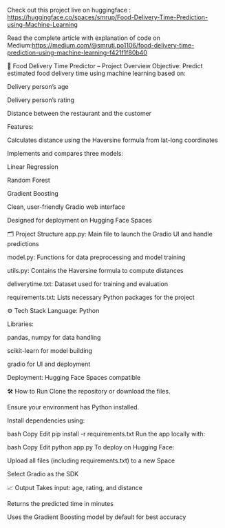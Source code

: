 Check out this project live on huggingface : https://huggingface.co/spaces/smrup/Food-Delivery-Time-Prediction-using-Machine-Learning

Read the complete article with explanation of code on Medium:https://medium.com/@smruti.po1106/food-delivery-time-prediction-using-machine-learning-f421f1f80b40

🛵 Food Delivery Time Predictor – Project Overview
Objective: Predict estimated food delivery time using machine learning based on:

Delivery person’s age

Delivery person’s rating

Distance between the restaurant and the customer

Features:

Calculates distance using the Haversine formula from lat-long coordinates

Implements and compares three models:

Linear Regression

Random Forest

Gradient Boosting

Clean, user-friendly Gradio web interface

Designed for deployment on Hugging Face Spaces

🗂️ Project Structure
app.py: Main file to launch the Gradio UI and handle predictions

model.py: Functions for data preprocessing and model training

utils.py: Contains the Haversine formula to compute distances

deliverytime.txt: Dataset used for training and evaluation

requirements.txt: Lists necessary Python packages for the project

⚙️ Tech Stack
Language: Python

Libraries:

pandas, numpy for data handling

scikit-learn for model building

gradio for UI and deployment

Deployment: Hugging Face Spaces compatible

🛠️ How to Run
Clone the repository or download the files.

Ensure your environment has Python installed.

Install dependencies using:

bash
Copy
Edit
pip install -r requirements.txt
Run the app locally with:

bash
Copy
Edit
python app.py
To deploy on Hugging Face:

Upload all files (including requirements.txt) to a new Space

Select Gradio as the SDK

📈 Output
Takes input: age, rating, and distance

Returns the predicted time in minutes

Uses the Gradient Boosting model by default for best accuracy

